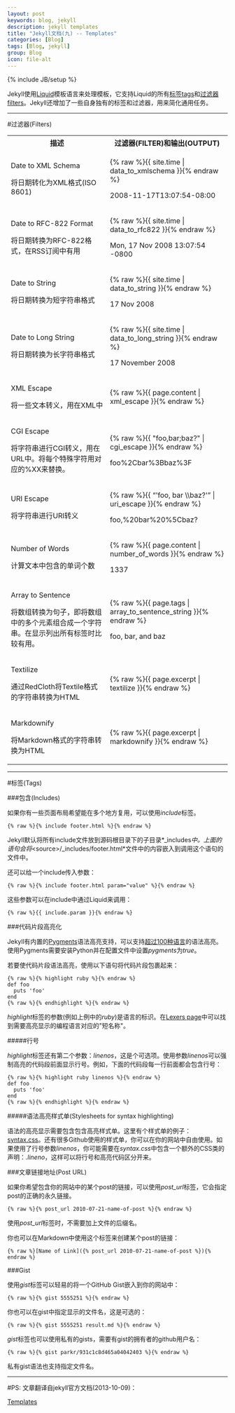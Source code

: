 ```yaml
---
layout: post
keywords: blog, jekyll
description: jekyll templates
title: "Jekyll文档(九) -- Templates"
categories: [Blog]
tags: [Blog, jekyll]
group: Blog
icon: file-alt
---
```

{% include JB/setup %}

Jekyll使用[Liquid](http://wiki.shopify.com/Liquid)模板语言来处理模板，它支持Liquid的所有[标签tags](http://wiki.shopify.com/Logic)和[过滤器filters](http://wiki.shopify.com/Filters)。Jekyll还增加了一些自身独有的标签和过滤器，用来简化通用任务。

<!--excerpt-->

***
#过滤器(Filters)

<table cellpadding="10">
  <col width="45%" />
  <col width="55%" />
  <tr>
    <th>描述</th>     
    <th>过滤器(FILTER)和输出(OUTPUT)</th>
  </tr>
  <tr>
    <td>
      <p>Date to XML Schema</p>
      <p>将日期转化为XML格式(ISO 8601)</p>
    </td>
    <td>
      <p>{% raw %}{{ site.time | data_to_xmlschema }}{% endraw %}</p>
      <p>2008-11-17T13:07:54-08:00</p>
    </td>
  </tr>
  <tr>
    <td>
      <p>Date to RFC-822 Format</p>
      <p>将日期转换为RFC-822格式，在RSS订阅中有用</p>
    </td>
    <td>
      <p>{% raw %}{{ site.time | data_to_rfc822 }}{% endraw %}</p>
      <p>Mon, 17 Nov 2008 13:07:54 -0800</p>
    </td>
  </tr>
  <tr>
    <td>
      <p>Date to String</p>
      <p>将日期转换为短字符串格式</p>
    </td>
    <td>
      <p>{% raw %}{{ site.time | data_to_string }}{% endraw %}</p>
      <p>17 Nov 2008</p>
    </td>
  </tr>
  <tr>
    <td>
      <p>Date to Long String</p>
      <p>将日期转换为长字符串格式</p>
    </td>
    <td>
      <p>{% raw %}{{ site.time | data_to_long_string }}{% endraw %}</p>
      <p>17 November 2008</p>
    </td>
  </tr>
  <tr>
    <td>
      <p>XML Escape</p>
      <p>将一些文本转义，用在XML中</p>
    </td>
    <td>
      <p>{% raw %}{{ page.content | xml_escape }}{% endraw %}</p>
    </td>
  </tr>
  <tr>
    <td>
      <p>CGI Escape</p>
      <p>将字符串进行CGI转义，用在URL中。将每个特殊字符用对应的%XX来替换。</p>
    </td>
    <td>
      <p>{% raw %}{{ "foo,bar;baz?" | cgi_escape }}{% endraw %}</p>
      <p>foo%2Cbar%3Bbaz%3F</p>
    </td>
  </tr>
  <tr>
    <td>
      <p>URI Escape</p>
      <p>将字符串进行URI转义</p>
    </td>
    <td>
      <p>{% raw %}{{ “'foo, bar \\baz?'” | uri_escape }}{% endraw %}</p>
      <p>foo,%20bar%20%5Cbaz?</p>
    </td>
  </tr>
  <tr>
    <td>
      <p>Number of Words</p>
      <p>计算文本中包含的单词个数</p>
    </td>
    <td>
      <p>{% raw %}{{ page.content | number_of_words }}{% endraw %}</p>
      <p>1337</p>
    </td>
  </tr>
  <tr>
    <td>
      <p>Array to Sentence</p>
      <p>将数组转换为句子，即将数组中的多个元素组合成一个字符串。在显示列出所有标签时比较有用。</p>
    </td>
    <td>
      <p>{% raw %}{{ page.tags | array_to_sentence_string }}{% endraw %}</p>
      <p>foo, bar, and baz</p>
    </td>
  </tr>
  <tr>
    <td>
      <p>Textilize</p>
      <p>通过RedCloth将Textile格式的字符串转换为HTML</p>
    </td>
    <td>
      <p>{% raw %}{{ page.excerpt | textilize }}{% endraw %}</p>
    </td>
  </tr>
  <tr>
    <td>
      <p>Markdownify</p>
      <p>将Markdown格式的字符串转换为HTML</p>
    </td>
    <td>
      <p>{% raw %}{{ page.excerpt | markdownify }}{% endraw %}</p>
    </td>
  </tr>
</table>

***
#标签(Tags)

###包含(Includes)

如果你有一些页面布局希望能在多个地方复用，可以使用*include*标签。

    {% raw %}{% include footer.html %}{% endraw %}

Jekyll默认将所有include文件放到源码根目录下的子目录*\_includes*中。上面的语句会将*&lt;source&gt;/_includes/footer.html*文件中的内容嵌入到调用这个语句的文件中。

还可以给一个include传入参数：

    {% raw %}{% include footer.html param="value" %}{% endraw %}

这些参数可以在include中通过Liquid来调用：

    {% raw %}{{ include.param }}{% endraw %}

###代码片段高亮化

Jekyll有内置的[Pygments](http://pygments.org/)语法高亮支持，可以支持[超过100种语言](http://pygments.org/languages/)的语法高亮。使用Pygments需要安装Python并在配置文件中设置*pygments*为*true*。

若要使代码片段语法高亮，使用以下语句将代码片段包裹起来：

    {% raw %}{% highlight ruby %}{% endraw %}
    def foo
      puts 'foo'
    end
    {% raw %}{% endhighlight %}{% endraw %}

*highlight*标签的参数(例如上例中的*ruby*)是语言的标识。在[Lexers page](http://pygments.org/docs/lexers/)中可以找到需要高亮显示的编程语言对应的"短名称"。

#####行号

*highlight*标签还有第二个参数：*linenos*，这是个可选项。使用参数*linenos*可以强制高亮的代码段前面显示行号。例如，下面的代码段每一行前面都会包含行号：

    {% raw %}{% highlight ruby linenos %}{% endraw %}
    def foo
      puts 'foo'
    end
    {% raw %}{% endhighlight %}{% endraw %}

#####语法高亮样式单(Stylesheets for syntax highlighting)

语法的高亮显示需要包含包含高亮样式单。这里有个样式单的例子：[syntax.css](http://github.com/mojombo/tpw/tree/master/css/syntax.css)。还有很多Github使用的样式单，你可以在你的网站中自由使用。如果使用了行号参数*linenos*，你可能需要在*syntax.css*中包含一个额外的CSS类的声明：*.lineno*，这样可以将行号和高亮代码区分开来。

###文章链接地址(Post URL)

如果你希望包含你的网站中的某个post的链接，可以使用*post_url*标签，它会指定post的正确的永久链接。

    {% raw %}{% post_url 2010-07-21-name-of-post %}{% endraw %}

使用*post_url*标签时，不需要加上文件的后缀名。

你也可以在Markdown中使用这个标签来创建某个post的链接：

    {% raw %}[Name of Link]({% post_url 2010-07-21-name-of-post %}){% endraw %}

###Gist

使用*gist*标签可以轻易的将一个GitHub Gist嵌入到你的网站中：

    {% raw %}{% gist 5555251 %}{% endraw %}

你也可以在gist中指定显示的文件名，这是可选的：

    {% raw %}{% gist 5555251 result.md %}{% endraw %}

*gist*标签也可以使用私有的gists，需要有gist的拥有者的github用户名：

    {% raw %}{% gist parkr/931c1c8d465a04042403 %}{% endraw %}

私有gist语法也支持指定文件名。

***
#PS:
文章翻译自jekyll官方文档(2013-10-09)：

[Templates](http://jekyllrb.com/docs/templates/)